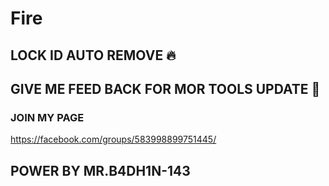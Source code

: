 # Fire
## LOCK ID AUTO REMOVE 🔥
## GIVE ME FEED BACK FOR MOR TOOLS UPDATE 🐸
### JOIN MY PAGE ###
https://facebook.com/groups/583998899751445/
## POWER BY MR.B4DH1N-143 ##
